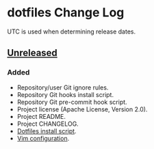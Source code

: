 # dotfiles Change Log
UTC is used when determining release dates.

## [Unreleased](https://github.com/apcountryman/dotfiles/compare/master...develop)
### Added
- Repository/user Git ignore rules.
- Repository Git hooks install script.
- Repository Git pre-commit hook script.
- Project license (Apache License, Version 2.0).
- Project README.
- Project CHANGELOG.
- [Dotfiles install script](https://github.com/apcountryman/dotfiles/issues/1).
- [Vim configuration](https://github.com/apcountryman/dotfiles/issues/2).
